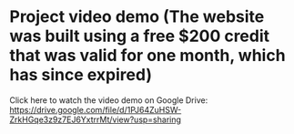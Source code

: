 # Project video demo (The website was built using a free $200 credit that was valid for one month, which has since expired)
Click here to watch the video demo on Google Drive: https://drive.google.com/file/d/1PJ64ZuHSW-ZrkHGqe3z9z7EJ6YxtrrMt/view?usp=sharing
